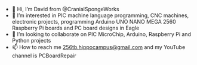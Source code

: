 - 👋 Hi, I’m David from @CranialSpongeWorks
- 👀 I’m interested in PIC machine language programming, CNC machines, electronic projects, programming Arduino UNO NANO MEGA 2560 Raspberry Pi boards and PC board designs in Eagle
- 💞️ I’m looking to collaborate on PIC MicroChip, Arduino, Raspberry Pi and Python projects
- 📫 How to reach me 256tb.hippocampus@gmail.com and my YouTube channel is PCBoardRepair

<!---
CranialSpongeWorks/CranialSpongeWorks is a ✨ special ✨ repository because its `README.md` (this file) appears on your GitHub profile.
You can click the Preview link to take a look at your changes.
--->
